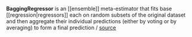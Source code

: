 **BaggingRegressor** is an [[ensemble]] meta-estimator that fits base [[regression|regressors]] each on random subsets of the original dataset and then aggregate their individual predictions (either by voting or by averaging) to form a final prediction / [source](https://github.com/Djacon/skmini/blob/main/skmini/ensemble/_bagging.py#L61)
